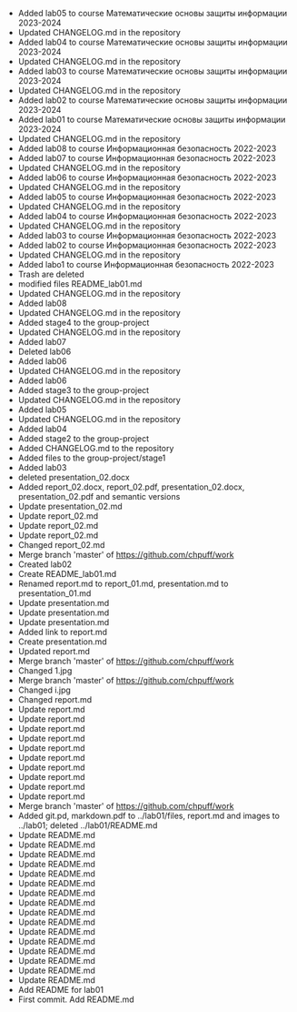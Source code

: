 - Added lab05 to course Математические основы защиты информации 2023-2024
- Updated CHANGELOG.md in the repository
- Added lab04 to course Математические основы защиты информации 2023-2024
- Updated CHANGELOG.md in the repository
- Added lab03 to course Математические основы защиты информации 2023-2024
- Updated CHANGELOG.md in the repository
- Added lab02 to course Математические основы защиты информации 2023-2024
- Added lab01 to course Математические основы защиты информации 2023-2024
- Updated CHANGELOG.md in the repository
- Added lab08 to course Информационная безопасность 2022-2023
- Added lab07 to course Информационная безопасность 2022-2023
- Updated CHANGELOG.md in the repository
- Added lab06 to course Информационная безопасность 2022-2023
- Updated CHANGELOG.md in the repository
- Added lab05 to course Информационная безопасность 2022-2023
- Updated CHANGELOG.md in the repository
- Added lab04 to course Информационная безопасность 2022-2023
- Updated CHANGELOG.md in the repository
- Added lab03 to course Информационная безопасность 2022-2023
- Added lab02 to course Информационная безопасность 2022-2023
-  Updated CHANGELOG.md in the repository
- Added labo1 to course Информационная безопасность 2022-2023
- Trash are deleted
- modified files README_lab01.md
- Updated CHANGELOG.md in the repository
-  Added lab08
- Updated CHANGELOG.md in the repository
- Added stage4 to the group-project
- Updated CHANGELOG.md in the repository
- Added lab07
- Deleted lab06
- Added lab06
- Updated CHANGELOG.md in the repository
- Added lab06
- Added stage3 to the group-project
-  Updated CHANGELOG.md in the repository
- Added lab05
- Updated CHANGELOG.md in the repository
- Added lab04
- Added stage2 to the group-project
- Added CHANGELOG.md to the repository
- Added files to the group-project/stage1
- Added lab03
- deleted presentation_02.docx
- Added report_02.docx, report_02.pdf, presentation_02.docx, presentation_02.pdf and semantic versions
- Update presentation_02.md
- Update report_02.md
- Update report_02.md
- Update report_02.md
- Changed report_02.md
- Merge branch 'master' of https://github.com/chpuff/work
- Created lab02
- Create README_lab01.md
- Renamed report.md to report_01.md, presentation.md to presentation_01.md
- Update presentation.md
- Update presentation.md
- Update presentation.md
- Added link to report.md
- Create presentation.md
- Updated report.md
- Merge branch 'master' of https://github.com/chpuff/work
- Changed 1.jpg
- Merge branch 'master' of https://github.com/chpuff/work
- Changed i.jpg
- Changed report.md
- Update report.md
- Update report.md
- Update report.md
- Update report.md
- Update report.md
- Update report.md
- Update report.md
- Update report.md
- Update report.md
- Update report.md
- Merge branch 'master' of https://github.com/chpuff/work
- Added git.pd, markdown.pdf to ../lab01/files, report.md and images to ../lab01; deleted ../lab01/README.md
- Update README.md
- Update README.md
- Update README.md
- Update README.md
- Update README.md
- Update README.md
- Update README.md
- Update README.md
- Update README.md
- Update README.md
- Update README.md
- Update README.md
- Update README.md
- Update README.md
- Update README.md
- Update README.md
- Add README for lab01
- First commit. Add README.md
